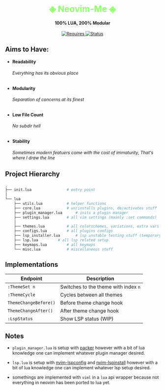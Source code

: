 <div align="center">
<h1 class="title" style="color: #8FFF6D;">◈  Neovim-Me ◈ </h1>
<h4> 100% LUA, 200% Modular </h4>

<a target="_blank" href="https://neovim.io"> ![Requires](https://img.shields.io/badge/requires-neovim%200.5%2B-green?style=flat-square&logo=neovim) </a>
<a href="#wip"> ![Status](https://img.shields.io/badge/status-WIP-informational?style=flat-square) </a>
</div>


## Aims to Have:
- #### Readability
	###### Everything has its obvious place

- #### Modularity
	###### Separation of concerns at its finest

- #### Low File Count
	###### No subdir hell

- #### Stability
	###### Sometimes modern featuers come with the cost of immaturity, That's where I draw the line


## Project Hierarchy
```python
.
├── init.lua				# entry point
│
└── lua
	├── utils.lua			# helper functions
	├── core.lua			# un/installs plugins, de/activates stuff
   	├── plugin_manager.lua		# inits a plugin manager
   	├── settings.lua		# all vim settings (mainly :set commands)
	│
   	├── themes.lua			# all colorschemes, variations, extra vars
	├── configs.lua			# all plugins configs
	├── lsp_installer.lua		# lsp unstable testing stuff (temporary)
	├── lsp.lua			# all lsp related setup
   	├── keymaps.lua			# all keymaps
   	└── misc.lua			# miscellaneous stuff
```


## Implementations

| Endpoint				| Description							|
| --------------------- | -------------------------------------	|
| `:ThemeSet n`			| Switches to the theme with index `n`	|
| `:ThemeCycle`			| Cycles between all themes				|
| `ThemeChangeBefore()` | Before theme change hook				|
| `ThemeChangeAfter()`	| After theme change hook				|
| `:LspStatus`			| Show LSP status (WIP)					|

## Notes
- `plugin_manager.lua` is setup with [packer](https://github.com/wbthomason/packer.nvim)
however with a bit of lua knowledge one can implement whatever plugin manager desired.

- `lsp.lua` is setup with
[nvim-lspconfig](https://github.com/neovim/nvim-lspconfig/blob/master/CONFIG.md) and
[nvim-lspinstall](https://github.com/kabouzeid/nvim-lspinstall#bundled-installers)
however with a bit of lua knowledge one can implement whatever lsp setup desired.

- somethings are implemented with `viml` in a `lua` api wrapper because not everything in neovim has been ported to lua yet.
